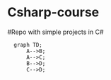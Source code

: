 # Csharp-course

#Repo with simple projects in C#

```mermaid
  graph TD;
      A-->B;
      A-->C;
      B-->D;
      C-->D;
```

